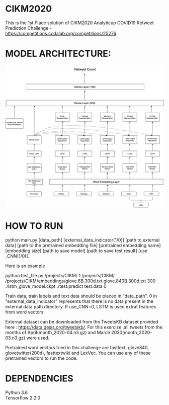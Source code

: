 # CIKM2020
 This is the 1st Place solution of CIKM2020 Analyticup COVID19 Retweet Prediction Challenge - https://competitions.codalab.org/competitions/25276.
 
# MODEL ARCHITECTURE:
![Screenshot](model_architecture.png)


# HOW TO RUN

python main.py [data_path] [external_data_indicator(1/0)] [path to external data] [path to the pretrained embedding file] [pretrained embedding name] [embedding size] [path to save model] [path to save test result] [use _CNN(1/0)]. 

Here is an example

python test_file.py /projects/CIKM/ 1 /projects/CIKM/ /projects/CIKM/embeddings/glove.6B.300d.txt glove.840B.300d.txt 300 ./lstm_glove_model.ckpt ./test.predict test.data 0

Train data, train labels and text data should be placed in "data_path". 0 in "external_data_indicator" represents that there is no data present in the external data path directory. If use_CNN=0, LSTM is used extrat features from word vectors.


External dataset can be downloaded from the TweetsKB dataset provided here : https://data.gesis.org/tweetskb/. For this exercise ,all tweets from the months of April(month_2020-04.n3.gz) and March 2020(month_2020-03.n3.gz) were used. 

Pretrained word vectors tried in this challenge are fasttext, glove840, glovetwitter(200d), fasttextwiki and LexVec. You can use any of these pretrained vectors to run the code. 


# DEPENDENCIES
Python 3.6 <br /> 
Tensorflow 2.2.0
